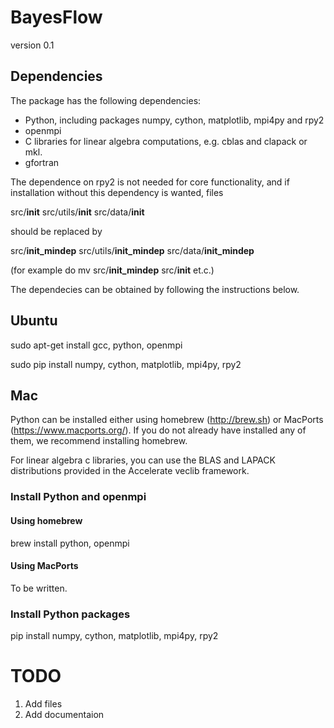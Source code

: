 BayesFlow
========
version 0.1

Dependencies
------------------
The package has the following dependencies:
- Python, including packages numpy, cython, matplotlib, mpi4py and rpy2
- openmpi
- C libraries for linear algebra computations, e.g. cblas and clapack or mkl. 
- gfortran

The dependence on rpy2 is not needed for core functionality, and if installation without this dependency is wanted, files

src/__init__
src/utils/__init__
src/data/__init__

should be replaced by

src/__init_mindep__
src/utils/__init_mindep__
src/data/__init_mindep__

(for example do mv src/__init_mindep__ src/__init__ et.c.)

The dependecies can be obtained by following the instructions below.

Ubuntu
-----------

sudo apt-get install gcc, python, openmpi

sudo pip install numpy, cython, matplotlib, mpi4py, rpy2

Mac
----------------
Python can be installed either using homebrew (http://brew.sh) or MacPorts (https://www.macports.org/). If you do not already have installed any of them, we recommend installing homebrew.

For linear algebra c libraries, you can use the BLAS and LAPACK distributions provided in the Accelerate veclib framework.

### Install Python and openmpi

#### Using homebrew

brew install python, openmpi

#### Using MacPorts

To be written.

### Install Python packages

pip install numpy, cython, matplotlib, mpi4py, rpy2



TODO
=====
1. Add files
2. Add documentaion 





